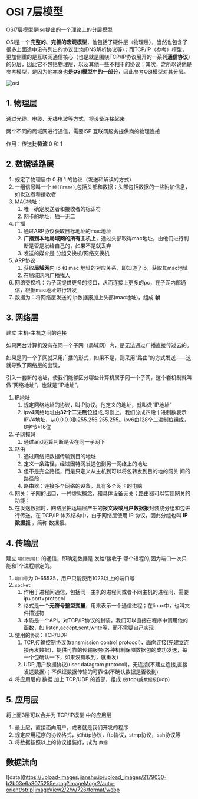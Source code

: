 # OSI 7层模型

OSI7层模型是iso提出的一个理论上的分层模型

OSI是一个**完整的、完善的宏观模型**，他包括了硬件层（物理层），当然也包含了很多上面途中没有列出的协议(比如DNS解析协议等)；而TCP/IP（参考）模型，更加侧重的是互联网通信核心（也是就是围绕TCP/IP协议展开的一系列**通信协议**）的分层，因此它不包括物理层，以及其他一些不相干的协议；其次，之所以说他是参考模型，是因为他本身也**是OSI模型中的一部分**，因此参考OSI模型对其分层。

![osi](https://upload-images.jianshu.io/upload_images/2179030-3694fe2b18ebe05f.png?imageMogr2/auto-orient/strip|imageView2/2/w/960/format/webp)

## 1. 物理层

通过光缆、电缆、无线电波等方式，将设备连接起来

两个不同的局域网进行通信，需要ISP 互联网服务提供商的物理连接

作用：传送**比特流** 0 和 1

## 2. 数据链路层

1. 规定了物理层中 0 和 1 的协议（发送和解读的方式）
2. 一组信号叫一个 `帧(Frame)`,包括头部和数据；头部包括数据的一些附加信息，如发送者和接收者
3. MAC地址：
   1. 唯一确定发送者和接收者的标识符
   2. 网卡的地址，独一无二
4. 广播
   1. 通过ARP协议获取目标地址的mac地址
   2. **广播到本地局域网的所有主机上**，通过头部取得mac地址，由他们进行判断是否是发给自己的，如果不是就丢弃
   3. 发送的媒介是 分组交换机/网络交换机
5. ARP协议
   1. 获取**局域网**内 ip 和 mac 地址的对应关系，即知道了ip，获取其mac地址
   2. 在局域网内广播找人
6. 网络交换机：为子网提供更多的接口，从而连接上更多的pc，在子网内部通信，根据mac地址进行转发
7. 数据为：将网络层发送的 ip数据报加上头部(mac地址)，组成 **帧**

## 3. 网络层

建立 主机-主机之间的连接

如果两台计算机没有在同一个子网（局域网）内，是无法通过广播直接传过去的。

如果是同一个子网就采用广播的形式，如果不是，则采用“路由”的方式发送——这就导致了网络层的出现，

引入一套新的地址，使我们能够区分哪些计算机属于同一个子网，这个套机制就叫做“网络地址”，也就是“IP地址”。

1. IP地址
   1. 规定网络地址的协议，叫IP协议。他定义的地址，就叫做“IP地址”
   2. ipv4网络地址由**32个二进制位**组成,习惯上，我们分成四段十进制数表示IPV4地址，从0.0.0.0到255.255.255.255。ipv6由128个二进制位组成，8字节*16位
2. 子网掩码
   1. 通过and运算判断是否在同一子网下
3. 路由
   1. 通过网络把数据传输到目的地址
   2. 定义一条路径，经过因特网发送包到另一网络上的地址
   3. 但不是完全路径，而是只定义从主机到可以将包转发到目的地的网关 间的 路径段
   4. 路由器：连接多个网络的设备，具有多个网卡的电脑
4. 网关：子网的出口，一种虚拟概念，和具体设备无关；路由器可以实现网关的功能；
5. 在发送数据时，网络层把运输层产生的**报文段或用户数据报**封装成分组和包进行传送。在 TCP/IP 体系结构中，由于网络层使用 IP 协议，因此分组也叫 **IP 数据报** ，简称 数据报。

## 4. 传输层

建立 `端口到端口` 的通信，即确定数据是 发给/接收于 哪个进程的,因为端口一次只能和1个进程绑定的。

1. `端口号`为 0-65535，用户只能使用1023以上的端口号
2. `socket`
   1. 作用于进程间通信，包括同一主机的进程间或者不同主机的进程间，需要 ip+port+protocol
   2. 格式是一个**无符号整型变量**，用来表示一个通信进程；在linux中，也叫文件描述符
   3. 本质是一个API，对TCP/IP协议的封装，我们可以直接在程序中调用他的函数，如 listen,accept,sent,write等，而不需要自己实现
3. 使用的`协议`：TCP/UDP
   1. TCP,传输控制协议(transmission control protocol)，面向连接(先建立连接再发数据)，提供可靠的传输服务(各种机制保障数据包的成功发送，每一个包确认一下，如果没有收到，就重发)
   2. UDP,用户数据协议(user datagram protocol)，无连接(不建立连接,直接发送数据)；不保证数据传输的可靠性(不确认数据是否收到)
4. 将应用层的 数据 加上 TCP/UDP 的首部，组成 `段`(tcp)或`数据报`(udp)

## 5. 应用层

将上面3层可以合并为 TCP/IP模型 中的应用层

1. 最上层，直接面向用户，或者就是我们开发的程序
2. 规定应用程序的协议格式，如http协议，ftp协议，stmp协议，ssh协议等
3. 将数据按照以上的协议组装好，成为 `数据`

## 数据流向

![data](https://upload-images.jianshu.io/upload_images/2179030-b2b03e6a8075255e.png?imageMogr2/auto-orient/strip|imageView2/2/w/726/format/webp
